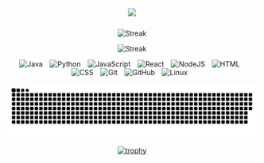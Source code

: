 
<h1 align="center">
    <img src="https://readme-typing-svg.herokuapp.com/?font=Righteous&size=35&center=true&vCenter=true&width=700&height=70&duration=4000&lines=👨‍💻👨‍💻👨‍💻;" />
</h1>
<div align="center" margin-top="50px">
  <p><img src="https://github-readme-stats.vercel.app/api?username=jarkkokarki&theme=blue-green&show_icons=true&locale=en" alt="Streak" /></p>
  <p><img src="https://github-readme-stats.vercel.app/api/top-langs?username=jarkkokarki&theme=blue-green&show_icons=true&locale=en&layout=compact" alt="Streak" /></p>
</div>

<div align="center" margin="0">
  <p>
  <img alt="Java" width="30px" style="padding-right:10px;" src="https://cdn.jsdelivr.net/gh/devicons/devicon/icons/java/java-original.svg"/>
  <img alt="Python" width="30px" style="padding-right:10px;" src="https://cdn.jsdelivr.net/gh/devicons/devicon/icons/python/python-plain.svg" />
  <img alt="JavaScript" width="30px" style="padding-right:10px;" src="https://cdn.jsdelivr.net/gh/devicons/devicon/icons/javascript/javascript-plain.svg" />
  <img alt="React" width="30px" style="padding-right:10px;" src="https://cdn.jsdelivr.net/gh/devicons/devicon/icons/react/react-original.svg" />
  <img alt="NodeJS" width="30px" style="padding-right:10px;" src="https://cdn.jsdelivr.net/gh/devicons/devicon/icons/nodejs/nodejs-original.svg" />
  <img alt="HTML" width="30px" style="padding-right:10px;" src="https://cdn.jsdelivr.net/gh/devicons/devicon/icons/html5/html5-plain.svg" />
  <img alt="CSS" width="30px" style="padding-right:10px;" src="https://cdn.jsdelivr.net/gh/devicons/devicon/icons/css3/css3-plain.svg" />
  <img alt="Git" width="30px" style="padding-right:10px;" src="https://cdn.jsdelivr.net/gh/devicons/devicon/icons/git/git-original.svg" />
  <img alt="GitHub" width="30px" style="padding-right:10px;" src="https://cdn.jsdelivr.net/gh/devicons/devicon/icons/github/github-original.svg" />
  <img alt="Linux" width="30px" style="padding-right:10px;" src="https://cdn.jsdelivr.net/gh/devicons/devicon/icons/linux/linux-original.svg" />
    </p>
</div>


![snake gif](https://github.com/JarkkoKarki/JarkkoKarki/blob/output/github-snake-dark.svg)

<div align="center" margin="0" display="block" >

[![trophy](https://github-profile-trophy.vercel.app/?username=JarkkoKarki&theme=algolia&title=-Stars,-Issues,-Reviews)](https://github.com/JarkkoKarki/github-profile-trophy)

</div>

